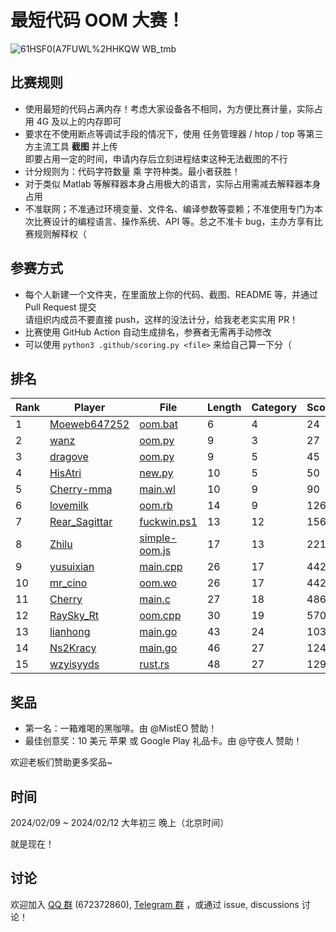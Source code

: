 # 最短代码 OOM 大赛！

![61HSF0(A7FUWL%2HHKQW WB_tmb](https://github.com/InvoluteHell/OutOfMemory/assets/18511905/23ea5fb8-291a-4496-be78-c6f52508bc97)


## 比赛规则

- 使用最短的代码占满内存！考虑大家设备各不相同，为方便比赛计量，实际占用 4G 及以上的内存即可
- 要求在不使用断点等调试手段的情况下，使用 任务管理器 / htop / top 等第三方主流工具 **截图** 并上传  
  即要占用一定的时间，申请内存后立刻进程结束这种无法截图的不行
- 计分规则为：代码字符数量 乘 字符种类。最小者获胜！
- 对于类似 Matlab 等解释器本身占用极大的语言，实际占用需减去解释器本身占用
- 不准联网；不准通过环境变量、文件名、编译参数等耍赖；不准使用专门为本次比赛设计的编程语言、操作系统、API 等。总之不准卡 bug，主办方享有比赛规则解释权（
 
## 参赛方式

- 每个人新建一个文件夹，在里面放上你的代码、截图、README 等，并通过 Pull Request 提交  
  请组织内成员不要直接 push，这样的没法计分，给我老老实实用 PR！
- 比赛使用 GitHub Action 自动生成排名，参赛者无需再手动修改
- 可以使用 `python3 .github/scoring.py <file>` 来给自己算一下分（

## 排名

<!-- begin of RANKING -->
| Rank | Player | File | Length | Category | Score |
| ---- | ------ | ---- | ------ | -------- | ----- |
| 1 | [Moeweb647252](Moeweb647252) | [oom.bat](Moeweb647252/oom.bat) | 6 | 4 | 24 |
| 2 | [wanz](wanz) | [oom.py](wanz/oom.py) | 9 | 3 | 27 |
| 3 | [dragove](dragove) | [oom.py](dragove/oom.py) | 9 | 5 | 45 |
| 4 | [HisAtri](HisAtri) | [new.py](HisAtri/new.py) | 10 | 5 | 50 |
| 5 | [Cherry-mma](Cherry-mma) | [main.wl](Cherry-mma/main.wl) | 10 | 9 | 90 |
| 6 | [lovemilk](lovemilk) | [oom.rb](lovemilk/oom.rb) | 14 | 9 | 126 |
| 7 | [Rear_Sagittar](Rear_Sagittar) | [fuckwin.ps1](Rear_Sagittar/fuckwin.ps1) | 13 | 12 | 156 |
| 8 | [Zhilu](Zhilu) | [simple-oom.js](Zhilu/simple-oom.js) | 17 | 13 | 221 |
| 9 | [yusuixian](yusuixian) | [main.cpp](yusuixian/main.cpp) | 26 | 17 | 442 |
| 10 | [mr_cino](mr_cino) | [oom.wo](mr_cino/oom.wo) | 26 | 17 | 442 |
| 11 | [Cherry](Cherry) | [main.c](Cherry/main.c) | 27 | 18 | 486 |
| 12 | [RaySky_Rt](RaySky_Rt) | [oom.cpp](RaySky_Rt/oom.cpp) | 30 | 19 | 570 |
| 13 | [lianhong](lianhong) | [main.go](lianhong/main.go) | 43 | 24 | 1032 |
| 14 | [Ns2Kracy](Ns2Kracy) | [main.go](Ns2Kracy/main.go) | 46 | 27 | 1242 |
| 15 | [wzyisyyds](wzyisyyds) | [rust.rs](wzyisyyds/rust.rs) | 48 | 27 | 1296 |
<!-- end of RANKING -->

## 奖品

- 第一名：一箱难喝的黑咖啡。由 @MistEO 赞助！
- 最佳创意奖：10 美元 苹果 或 Google Play 礼品卡。由 @守夜人 赞助！

欢迎老板们赞助更多奖品~

## 时间

2024/02/09 ~ 2024/02/12 大年初三 晚上（北京时间）

就是现在！

## 讨论

欢迎加入 [QQ 群](https://jq.qq.com/?_wv=1027&k=8aBWumWU) (672372860), [Telegram 群](https://t.me/+NjDljiDRrpI4NTU1) ，或通过 issue, discussions 讨论！
